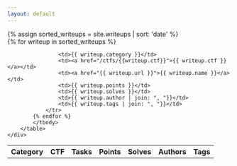 ```yaml
---
layout: default
---
```


<div class="row">
{% assign sorted_writeups = site.writeups | sort: 'date' %}
    <div class="table-responsive">
        <table class="">
            <thead>
                <tr>
                    <th>Category</th>
                    <th>CTF</th>
                    <th>Tasks</th>
                    <th>Points</th>
                    <th>Solves</th>
                    <th>Authors</th>
                    <th>Tags</th>
                </tr>
            </thead>
            <tbody>
            {% for writeup in sorted_writeups %}
                <tr>
                    
                    <td>{{ writeup.category }}</td>
                    <td><a href="/ctfs/{{writeup.ctf}}">{{ writeup.ctf }}</a></td>
                    <td><a href="{{ writeup.url }}">{{ writeup.name }}</a></td>
                    <td>{{ writeup.points }}</td>
                    <td>{{ writeup.solves }}</td>
                    <td>{{ writeup.author | join: ", "}}</td>
                    <td>{{ writeup.tags | join: ", "}}</td>
                </tr>
            {% endfor %}
            </tbody>
        </table>
    </div>
</div>